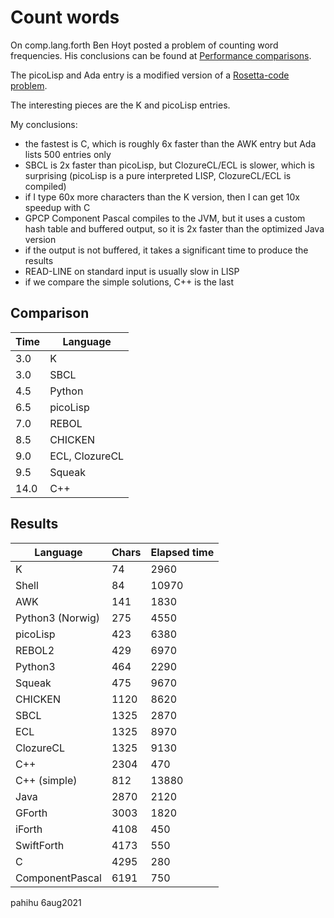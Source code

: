 Count words
===========

On comp.lang.forth Ben Hoyt posted a problem of counting word frequencies.
His conclusions can be found at [Performance comparisons](https://benhoyt.com/writings/count-words).

The picoLisp and Ada entry is a modified version of a [Rosetta-code problem](http://rosettacode.org/wiki/Word_frequency).

The interesting pieces are the K and picoLisp entries.

My conclusions:

* the fastest is C, which is roughly 6x faster than the AWK entry
  but Ada lists 500 entries only
* SBCL is 2x faster than picoLisp, but ClozureCL/ECL is slower, which 
  is surprising (picoLisp is a pure interpreted LISP, ClozureCL/ECL is compiled)
* if I type 60x more characters than the K version, then I can get 10x 
  speedup with C
* GPCP Component Pascal compiles to the JVM, but it uses a custom hash table
  and buffered output, so it is 2x faster than the optimized Java version
* if the output is not buffered, it takes a significant time to produce the
  results
* READ-LINE on standard input is usually slow in LISP
* if we compare the simple solutions, C++ is the last

## Comparison

| Time | Language |
| ---- | -------- |
| 3.0  | K        |
| 3.0  | SBCL     |
| 4.5  | Python   |
| 6.5  | picoLisp |
| 7.0  | REBOL    |
| 8.5  | CHICKEN  |
| 9.0  | ECL, ClozureCL |
| 9.5  | Squeak   |
|14.0  | C++      |

## Results

| Language   | Chars | Elapsed time |
| ---------- | ----- | ------------ |
| K          |    74 |        2960  |
| Shell      |    84 |       10970  |
| AWK        |   141 |        1830  |
| Python3 (Norwig) |   275 |        4550  |
| picoLisp   |   423 |        6380  |
| REBOL2     |   429 |        6970  |
| Python3    |   464 |        2290  |
| Squeak     |   475 |        9670  |
| CHICKEN    |  1120 |        8620  |
| SBCL       |  1325 |        2870  |
| ECL        |  1325 |        8970  |
| ClozureCL  |  1325 |        9130  |
| C++        |  2304 |         470  |
| C++ (simple) | 812 |	     13880  |
| Java       |  2870 |        2120  |
| GForth     |  3003 |        1820  |
| iForth     |  4108 |         450  |
| SwiftForth |  4173 |         550  |
| C          |  4295 |         280  |
| ComponentPascal |  6191 |    750  |


pahihu 6aug2021
